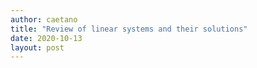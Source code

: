 ```yaml
---
author: caetano
title: "Review of linear systems and their solutions"
date: 2020-10-13
layout: post
---
```


<!-- At this point you know how to compute an inner, or dot product between vectors (\\( \\mathbf{v} \\cdot \\mathbf{v}\\)), matrix multiplication (\\(AB\\)), and the operation of a matrix on a vector (\\(A\\mathbf{x}\\)). Each of these operations has their rules and properties, like the dot product between orthogonal vectors being zero, and \\(A\\mathbf{x}\\) amounting to a linear combination of the columns of the matrix, but we will skip over most of them as well as the numerical calculation details to focus on the algebraic manipulation of the main objects of linear algebra: matrices and vectors.

<img src="/images/axesvectors1.jpg" class="textwidth">
**Figure 1** Representation of a coordinate/vector in cartersian space and in a space defined by standard basis vectors -->
